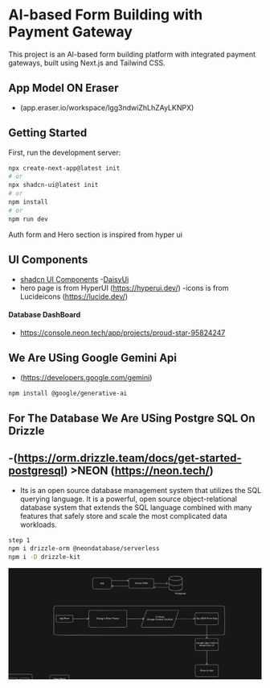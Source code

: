 # AI-based Form Building with Payment Gateway

This project is an AI-based form building platform with integrated payment gateways, built using Next.js and Tailwind CSS.



## App Model ON Eraser
- (app.eraser.io/workspace/lgg3ndwiZhLhZAyLKNPX)
## Getting Started

First, run the development server:

```bash
npx create-next-app@latest init
# or
npx shadcn-ui@latest init 
# or
npm install
# or
npm run dev
```

Auth form and Hero section is inspired from hyper ui

## UI Components
- [shadcn UI Components](https://ui.shadcn.com/)
-[DaisyUi](https://daisyui.com/)
- hero page is from HyperUI (https://hyperui.dev/)
-icons is from Lucideicons (https://lucide.dev/)



#### Database DashBoard
- https://console.neon.tech/app/projects/proud-star-95824247

## We Are USing Google Gemini Api
- (https://developers.google.com/gemini)
```bash
npm install @google/generative-ai
```

## For The Database We Are USing Postgre SQL On Drizzle
-(https://orm.drizzle.team/docs/get-started-postgresql) >NEON (https://neon.tech/)
-
- Its is an open source database management system that utilizes the SQL querying language. It is a powerful, open source object-relational database system that extends the SQL language combined with many features that safely store and scale the most complicated data workloads.

```bash
step 1
npm i drizzle-orm @neondatabase/serverless
npm i -D drizzle-kit
```


![alt text](image-2.png)
